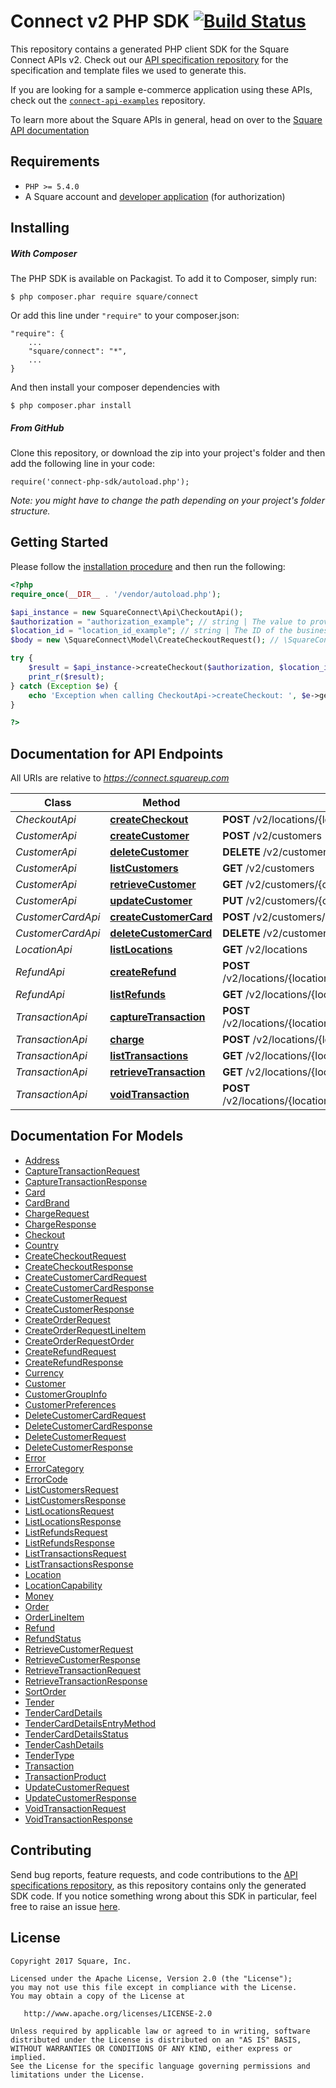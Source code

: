 Connect v2 PHP SDK [![Build Status](https://travis-ci.org/square/connect-php-sdk.svg?branch=master)](https://travis-ci.org/square/connect-php-sdk)
==================

This repository contains a generated PHP client SDK for the Square Connect APIs v2. Check out our [API
specification repository](https://github.com/square/connect-api-specification)
for the specification and template files we used to generate this.

If you are looking for a sample e-commerce application using these APIs, check out the [`connect-api-examples`](https://github.com/square/connect-api-examples/tree/master/connect-examples/v2/php_payment) repository. 

To learn more about the Square APIs in general, head on over to the [Square API documentation](https://docs.connect.squareup.com/)

Requirements
------------
* `PHP >= 5.4.0`
* A Square account and [developer application](https://connect.squareup.com/apps/) (for authorization)

Installing
-----

##### With Composer

The PHP SDK is available on Packagist. To add it to Composer, simply run:

```
$ php composer.phar require square/connect
```

Or add this line under `"require"` to your composer.json:

```
"require": {
    ...
    "square/connect": "*",
    ...
}
```
And then install your composer dependencies with 
```
$ php composer.phar install
```
##### From GitHub
Clone this repository, or download the zip into your project's folder and then add the following line in your code:
```
require('connect-php-sdk/autoload.php');
```
*Note: you might have to change the path depending on your project's folder structure.*

## Getting Started

Please follow the [installation procedure](#installation--usage) and then run the following:

```php
<?php
require_once(__DIR__ . '/vendor/autoload.php');

$api_instance = new SquareConnect\Api\CheckoutApi();
$authorization = "authorization_example"; // string | The value to provide in the Authorization header of your request. This value should follow the format `Bearer YOUR_ACCESS_TOKEN_HERE`.
$location_id = "location_id_example"; // string | The ID of the business location to associate the checkout with.
$body = new \SquareConnect\Model\CreateCheckoutRequest(); // \SquareConnect\Model\CreateCheckoutRequest | An object containing the fields to POST for the request.  See the corresponding object definition for field details.

try {
    $result = $api_instance->createCheckout($authorization, $location_id, $body);
    print_r($result);
} catch (Exception $e) {
    echo 'Exception when calling CheckoutApi->createCheckout: ', $e->getMessage(), PHP_EOL;
}

?>
```

## Documentation for API Endpoints

All URIs are relative to *https://connect.squareup.com*

Class | Method | HTTP request | Description
------------ | ------------- | ------------- | -------------
*CheckoutApi* | [**createCheckout**](docs/Api/CheckoutApi.md#createcheckout) | **POST** /v2/locations/{location_id}/checkouts | CreateCheckout
*CustomerApi* | [**createCustomer**](docs/Api/CustomerApi.md#createcustomer) | **POST** /v2/customers | CreateCustomer
*CustomerApi* | [**deleteCustomer**](docs/Api/CustomerApi.md#deletecustomer) | **DELETE** /v2/customers/{customer_id} | DeleteCustomer
*CustomerApi* | [**listCustomers**](docs/Api/CustomerApi.md#listcustomers) | **GET** /v2/customers | ListCustomers
*CustomerApi* | [**retrieveCustomer**](docs/Api/CustomerApi.md#retrievecustomer) | **GET** /v2/customers/{customer_id} | RetrieveCustomer
*CustomerApi* | [**updateCustomer**](docs/Api/CustomerApi.md#updatecustomer) | **PUT** /v2/customers/{customer_id} | UpdateCustomer
*CustomerCardApi* | [**createCustomerCard**](docs/Api/CustomerCardApi.md#createcustomercard) | **POST** /v2/customers/{customer_id}/cards | CreateCustomerCard
*CustomerCardApi* | [**deleteCustomerCard**](docs/Api/CustomerCardApi.md#deletecustomercard) | **DELETE** /v2/customers/{customer_id}/cards/{card_id} | DeleteCustomerCard
*LocationApi* | [**listLocations**](docs/Api/LocationApi.md#listlocations) | **GET** /v2/locations | ListLocations
*RefundApi* | [**createRefund**](docs/Api/RefundApi.md#createrefund) | **POST** /v2/locations/{location_id}/transactions/{transaction_id}/refund | CreateRefund
*RefundApi* | [**listRefunds**](docs/Api/RefundApi.md#listrefunds) | **GET** /v2/locations/{location_id}/refunds | ListRefunds
*TransactionApi* | [**captureTransaction**](docs/Api/TransactionApi.md#capturetransaction) | **POST** /v2/locations/{location_id}/transactions/{transaction_id}/capture | CaptureTransaction
*TransactionApi* | [**charge**](docs/Api/TransactionApi.md#charge) | **POST** /v2/locations/{location_id}/transactions | Charge
*TransactionApi* | [**listTransactions**](docs/Api/TransactionApi.md#listtransactions) | **GET** /v2/locations/{location_id}/transactions | ListTransactions
*TransactionApi* | [**retrieveTransaction**](docs/Api/TransactionApi.md#retrievetransaction) | **GET** /v2/locations/{location_id}/transactions/{transaction_id} | RetrieveTransaction
*TransactionApi* | [**voidTransaction**](docs/Api/TransactionApi.md#voidtransaction) | **POST** /v2/locations/{location_id}/transactions/{transaction_id}/void | VoidTransaction


## Documentation For Models

 - [Address](docs/Model/Address.md)
 - [CaptureTransactionRequest](docs/Model/CaptureTransactionRequest.md)
 - [CaptureTransactionResponse](docs/Model/CaptureTransactionResponse.md)
 - [Card](docs/Model/Card.md)
 - [CardBrand](docs/Model/CardBrand.md)
 - [ChargeRequest](docs/Model/ChargeRequest.md)
 - [ChargeResponse](docs/Model/ChargeResponse.md)
 - [Checkout](docs/Model/Checkout.md)
 - [Country](docs/Model/Country.md)
 - [CreateCheckoutRequest](docs/Model/CreateCheckoutRequest.md)
 - [CreateCheckoutResponse](docs/Model/CreateCheckoutResponse.md)
 - [CreateCustomerCardRequest](docs/Model/CreateCustomerCardRequest.md)
 - [CreateCustomerCardResponse](docs/Model/CreateCustomerCardResponse.md)
 - [CreateCustomerRequest](docs/Model/CreateCustomerRequest.md)
 - [CreateCustomerResponse](docs/Model/CreateCustomerResponse.md)
 - [CreateOrderRequest](docs/Model/CreateOrderRequest.md)
 - [CreateOrderRequestLineItem](docs/Model/CreateOrderRequestLineItem.md)
 - [CreateOrderRequestOrder](docs/Model/CreateOrderRequestOrder.md)
 - [CreateRefundRequest](docs/Model/CreateRefundRequest.md)
 - [CreateRefundResponse](docs/Model/CreateRefundResponse.md)
 - [Currency](docs/Model/Currency.md)
 - [Customer](docs/Model/Customer.md)
 - [CustomerGroupInfo](docs/Model/CustomerGroupInfo.md)
 - [CustomerPreferences](docs/Model/CustomerPreferences.md)
 - [DeleteCustomerCardRequest](docs/Model/DeleteCustomerCardRequest.md)
 - [DeleteCustomerCardResponse](docs/Model/DeleteCustomerCardResponse.md)
 - [DeleteCustomerRequest](docs/Model/DeleteCustomerRequest.md)
 - [DeleteCustomerResponse](docs/Model/DeleteCustomerResponse.md)
 - [Error](docs/Model/Error.md)
 - [ErrorCategory](docs/Model/ErrorCategory.md)
 - [ErrorCode](docs/Model/ErrorCode.md)
 - [ListCustomersRequest](docs/Model/ListCustomersRequest.md)
 - [ListCustomersResponse](docs/Model/ListCustomersResponse.md)
 - [ListLocationsRequest](docs/Model/ListLocationsRequest.md)
 - [ListLocationsResponse](docs/Model/ListLocationsResponse.md)
 - [ListRefundsRequest](docs/Model/ListRefundsRequest.md)
 - [ListRefundsResponse](docs/Model/ListRefundsResponse.md)
 - [ListTransactionsRequest](docs/Model/ListTransactionsRequest.md)
 - [ListTransactionsResponse](docs/Model/ListTransactionsResponse.md)
 - [Location](docs/Model/Location.md)
 - [LocationCapability](docs/Model/LocationCapability.md)
 - [Money](docs/Model/Money.md)
 - [Order](docs/Model/Order.md)
 - [OrderLineItem](docs/Model/OrderLineItem.md)
 - [Refund](docs/Model/Refund.md)
 - [RefundStatus](docs/Model/RefundStatus.md)
 - [RetrieveCustomerRequest](docs/Model/RetrieveCustomerRequest.md)
 - [RetrieveCustomerResponse](docs/Model/RetrieveCustomerResponse.md)
 - [RetrieveTransactionRequest](docs/Model/RetrieveTransactionRequest.md)
 - [RetrieveTransactionResponse](docs/Model/RetrieveTransactionResponse.md)
 - [SortOrder](docs/Model/SortOrder.md)
 - [Tender](docs/Model/Tender.md)
 - [TenderCardDetails](docs/Model/TenderCardDetails.md)
 - [TenderCardDetailsEntryMethod](docs/Model/TenderCardDetailsEntryMethod.md)
 - [TenderCardDetailsStatus](docs/Model/TenderCardDetailsStatus.md)
 - [TenderCashDetails](docs/Model/TenderCashDetails.md)
 - [TenderType](docs/Model/TenderType.md)
 - [Transaction](docs/Model/Transaction.md)
 - [TransactionProduct](docs/Model/TransactionProduct.md)
 - [UpdateCustomerRequest](docs/Model/UpdateCustomerRequest.md)
 - [UpdateCustomerResponse](docs/Model/UpdateCustomerResponse.md)
 - [VoidTransactionRequest](docs/Model/VoidTransactionRequest.md)
 - [VoidTransactionResponse](docs/Model/VoidTransactionResponse.md)




Contributing
------------

Send bug reports, feature requests, and code contributions to the [API
specifications repository](https://github.com/square/connect-api-specification),
as this repository contains only the generated SDK code. If you notice something wrong about this SDK in particular, feel free to raise an issue [here](https://github.com/square/connect-php-sdk/issues). 

License
-------

```
Copyright 2017 Square, Inc.

Licensed under the Apache License, Version 2.0 (the "License");
you may not use this file except in compliance with the License.
You may obtain a copy of the License at

   http://www.apache.org/licenses/LICENSE-2.0

Unless required by applicable law or agreed to in writing, software
distributed under the License is distributed on an "AS IS" BASIS,
WITHOUT WARRANTIES OR CONDITIONS OF ANY KIND, either express or implied.
See the License for the specific language governing permissions and
limitations under the License.
```